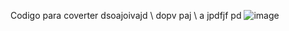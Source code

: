 Codigo para coverter dsoajoivajd \\
dopv paj \\
a jpdfjf pd
![image](https://github.com/user-attachments/assets/8084e521-b269-4826-97dc-f177e86f3c98)
